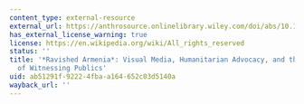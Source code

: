 ```yaml
---
content_type: external-resource
external_url: https://anthrosource.onlinelibrary.wiley.com/doi/abs/10.1525/aa.2006.108.1.214
has_external_license_warning: true
license: https://en.wikipedia.org/wiki/All_rights_reserved
status: ''
title: '*Ravished Armenia*: Visual Media, Humanitarian Advocacy, and the Formation
  of Witnessing Publics'
uid: ab51291f-9222-4fba-a164-652c03d5140a
wayback_url: ''
---
```

